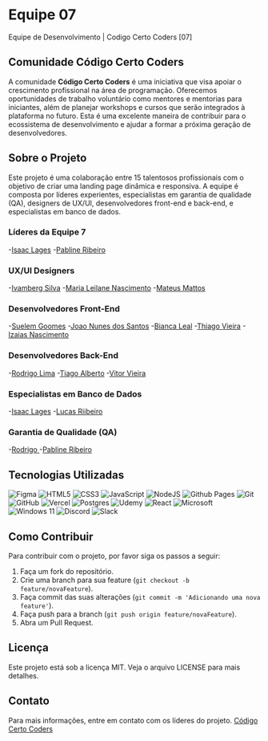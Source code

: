 # Equipe 07
Equipe de Desenvolvimento | Codigo Certo Coders [07]

## Comunidade Código Certo Coders

A comunidade **Código Certo Coders** é uma iniciativa que visa apoiar o crescimento profissional na área de programação. Oferecemos oportunidades de trabalho voluntário como mentores e mentorias para iniciantes, além de planejar workshops e cursos que serão integrados à plataforma no futuro. Esta é uma excelente maneira de contribuir para o ecossistema de desenvolvimento e ajudar a formar a próxima geração de desenvolvedores.

## Sobre o Projeto

Este projeto é uma colaboração entre 15 talentosos profissionais com o objetivo de criar uma landing page dinâmica e responsiva. A equipe é composta por líderes experientes, especialistas em garantia de qualidade (QA), designers de UX/UI, desenvolvedores front-end e back-end, e especialistas em banco de dados.


### Líderes da Equipe 7
-[Isaac Lages](https://www.linkedin.com/in/isaac-lages-costa/)
-[Pabline Ribeiro](https://www.linkedin.com/in/pablinesamara/)

### UX/UI Designers
-[Ivamberg Silva](https://www.linkedin.com/in/ivambergsilva/)
-[Maria Leilane Nascimento](https://www.linkedin.com/in/maria-leilane/)
-[Mateus Mattos](https://linkedin.com/in/mateusmattosbarreto)

### Desenvolvedores Front-End
-[Suelem Goomes](https://www.linkedin.com/in/suelem-gomes-3b5a682b4/)
-[Joao Nunes dos Santos](https://www.linkedin.com/in/joaonunesdossantos/)
-[Bianca Leal](https://www.linkedin.com/in/bianca-leall/)
-[Thiago Vieira](http://linkedin.com/in/thiago-vieira-45485a2a5)
-[Izaias Nascimento](https://www.linkedin.com/in/izaias-nascimento/)


### Desenvolvedores Back-End
-[Rodrigo Lima](https://www.linkedin.com/in/rodrigo-lima-cunha/)
-[Tiago Alberto](https://www.linkedin.com/in/tiago-alberto-303909167/)
-[Vitor Vieira](https://www.linkedin.com/in/vitorhvieira/)


### Especialistas em Banco de Dados
-[Isaac Lages](https://www.linkedin.com/in/isaac-lages-costa/)
-[Lucas Riibeiro](https://linkedin.com/in/lucas-ribeiro-021836248/)

### Garantia de Qualidade (QA)
-[Rodrigo ](https://www.linkedin.com/in/)
-[Pabline Ribeiro](https://www.linkedin.com/in/pablinesamara/)


## Tecnologias Utilizadas
![Figma](https://img.shields.io/badge/figma-%23F24E1E.svg?style=for-the-badge&logo=figma&logoColor=white)
![HTML5](https://img.shields.io/badge/html5-%23E34F26.svg?style=for-the-badge&logo=html5&logoColor=white)
![CSS3](https://img.shields.io/badge/css3-%231572B6.svg?style=for-the-badge&logo=css3&logoColor=white)
![JavaScript](https://img.shields.io/badge/javascript-%23323330.svg?style=for-the-badge&logo=javascript&logoColor=%23F7DF1E)
![NodeJS](https://img.shields.io/badge/node.js-6DA55F?style=for-the-badge&logo=node.js&logoColor=white)
![Github Pages](https://img.shields.io/badge/github%20pages-121013?style=for-the-badge&logo=github&logoColor=white)
![Git](https://img.shields.io/badge/git-%23F05033.svg?style=for-the-badge&logo=git&logoColor=white)
![GitHub](https://img.shields.io/badge/github-%23121011.svg?style=for-the-badge&logo=github&logoColor=white)
![Vercel](https://img.shields.io/badge/vercel-%23000000.svg?style=for-the-badge&logo=vercel&logoColor=white)
![Postgres](https://img.shields.io/badge/postgres-%23316192.svg?style=for-the-badge&logo=postgresql&logoColor=white)
![Udemy](https://img.shields.io/badge/Udemy-A435F0?style=for-the-badge&logo=Udemy&logoColor=white)
![React](https://img.shields.io/badge/react-%2320232a.svg?style=for-the-badge&logo=react&logoColor=%2361DAFB)
![Microsoft](https://img.shields.io/badge/Microsoft-0078D4?style=for-the-badge&logo=microsoft&logoColor=white)
![Windows 11](https://img.shields.io/badge/Windows%2011-%230079d5.svg?style=for-the-badge&logo=Windows%2011&logoColor=white)
![Discord](https://img.shields.io/badge/Discord-%235865F2.svg?style=for-the-badge&logo=discord&logoColor=white)
![Slack](https://img.shields.io/badge/Slack-4A154B?style=for-the-badge&logo=slack&logoColor=white)

## Como Contribuir

Para contribuir com o projeto, por favor siga os passos a seguir:

1. Faça um fork do repositório.
2. Crie uma branch para sua feature (`git checkout -b feature/novaFeature`).
3. Faça commit das suas alterações (`git commit -m 'Adicionando uma nova feature'`).
4. Faça push para a branch (`git push origin feature/novaFeature`).
5. Abra um Pull Request.

## Licença

Este projeto está sob a licença MIT. Veja o arquivo LICENSE para mais detalhes.

## Contato

Para mais informações, entre em contato com os líderes do projeto.
[Código Certo Coders](https://www.linkedin.com/company/codigocerto/mycompany/)
